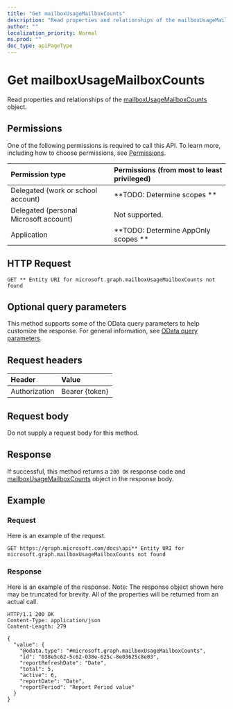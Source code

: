 ```yaml
---
title: "Get mailboxUsageMailboxCounts"
description: "Read properties and relationships of the mailboxUsageMailboxCounts object."
author: ""
localization_priority: Normal
ms.prod: ""
doc_type: apiPageType
---
```


# Get mailboxUsageMailboxCounts

Read properties and relationships of the [mailboxUsageMailboxCounts](../resources/mailboxusagemailboxcounts.md) object.

## Permissions
One of the following permissions is required to call this API. To learn more, including how to choose permissions, see [Permissions](/concepts/permissions-reference.md).

|Permission type|Permissions (from most to least privileged)|
|:---|:---|
|Delegated (work or school account)|**TODO: Determine scopes **|
|Delegated (personal Microsoft account)|Not supported.|
|Application|**TODO: Determine AppOnly scopes **|

## HTTP Request
<!-- {
  "blockType": "ignored"
}
-->
``` http
GET ** Entity URI for microsoft.graph.mailboxUsageMailboxCounts not found
```

## Optional query parameters
This method supports some of the OData query parameters to help customize the response. For general information, see [OData query parameters](/graph/query-parameters).

## Request headers
|Header|Value|
|:---|:---|
|Authorization|Bearer {token}|

## Request body
Do not supply a request body for this method.

## Response
If successful, this method returns a `200 OK` response code and [mailboxUsageMailboxCounts](../resources/mailboxusagemailboxcounts.md) object in the response body.

## Example

### Request
Here is an example of the request.
<!-- {
  "blockType": "request",
  "name": "get_mailboxusagemailboxcounts"
}
-->
``` http
GET https://graph.microsoft.com/docs\api** Entity URI for microsoft.graph.mailboxUsageMailboxCounts not found
```

### Response
Here is an example of the response. Note: The response object shown here may be truncated for brevity. All of the properties will be returned from an actual call.
<!-- {
  "blockType": "response",
  "truncated": true,
  "@odata.type": "microsoft.graph.mailboxUsageMailboxCounts"
}
-->
``` http
HTTP/1.1 200 OK
Content-Type: application/json
Content-Length: 279

{
  "value": {
    "@odata.type": "#microsoft.graph.mailboxUsageMailboxCounts",
    "id": "038e5c62-5c62-038e-625c-8e03625c8e03",
    "reportRefreshDate": "Date",
    "total": 5,
    "active": 6,
    "reportDate": "Date",
    "reportPeriod": "Report Period value"
  }
}
```

